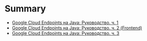 # Summary

* [Google Cloud Endpoints на Java: Руководство. ч. 1](habrahabr/1.habrahabr.google-cloud-endpoints.tutorial.md)
* [Google Cloud Endpoints на Java: Руководство. ч. 2 (Frontend)](habrahabr/2.habrahabr.google-cloud-endpoints.tutorial.md)
* [Google Cloud Endpoints на Java: Руководство. ч. 3](habrahabr/3.habrahabr.google-cloud-endpoints.tutorial.md)

